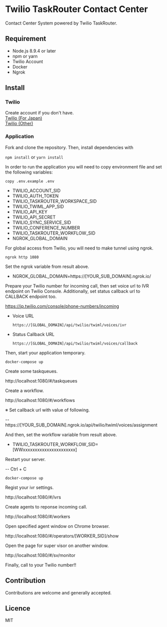 # Twilio TaskRouter Contact Center
Contact Center System powered by Twilio TaskRouter.

## Requirement
* Node.js 8.9.4 or later
* npm or yarn
* Twilio Account
* Docker
* Ngrok

## Install
### Twilio
Create account if you don't have.  
[Twilio (For Japan)](https://twilio.kddi-web.com)  
[Twilio (Other)](https://www.twilio.com)

### Application
Fork and clone the repository. Then, install dependencies with

`npm install` or `yarn install`

In order to run the application you will need to copy environment file and set the following variables:

`copy .env.example .env`

* TWILIO_ACCOUNT_SID
* TWILIO_AUTH_TOKEN
* TWILIO_TASKROUTER_WORKSPACE_SID
* TWILIO_TWIML_APP_SID
* TWILIO_API_KEY
* TWILIO_API_SECRET
* TWILIO_SYNC_SERVICE_SID
* TWILIO_CONFERENCE_NUMBER
* TWILIO_TASKROUTER_WORKFLOW_SID
* NGROK_GLOBAL_DOMAIN

For global access from Twilio, you will need to make tunnel using ngrok.

`ngrok http 1080`

Set the ngrok variable from result above.

* NGROK_GLOBAL_DOMAIN=https://[YOUR_SUB_DOMAIN].ngrok.io/

Prepare your Twilio number for incoming call, then set voice url to IVR endpoint on Twilio Console.
Additionally, set status callback url to CALLBACK endpoint too.

https://jp.twilio.com/console/phone-numbers/incoming

- Voice URL

    `https://[GLOBAL_DOMAIN]/api/twilio/twiml/voices/ivr`

- Status Callback URL

    `https://[GLOBAL_DOMAIN]/api/twilio/twiml/voices/callback`

Then, start your application temporary.

`docker-compose up`

Create some taskqueues.

http://localhost:1080/#/taskqueues

Create a workflow.

http://localhost:1080/#/workflows

※ Set callback url with value of following.

-- https://[YOUR_SUB_DOMAIN].ngrok.io/api/twilio/twiml/voices/assignment

And then, set the workflow variable from result above.

* TWILIO_TASKROUTER_WORKFLOW_SID=[WWxxxxxxxxxxxxxxxxxxxxxx]

Restart your server.

-- Ctrl + C

`docker-compose up`

Regist your ivr settings.

http://localhost:1080/#/ivrs

Create agents to reponse incoming call.

http://localhost:1080/#/workers

Open specified agent window on Chrome browser.

http://localhost:1080/#/operators/[WORKER_SID]/show

Open the page for super visor on another window.

http://localhost:1080/#/sv/monitor

Finally, call to your Twilio number!!  

## Contribution
Contributions are welcome and generally accepted.

## Licence
MIT
